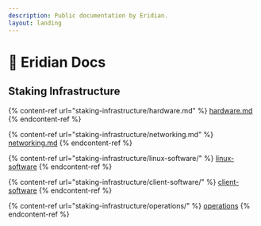 ```yaml
---
description: Public documentation by Eridian.
layout: landing
---
```


# 📖 Eridian Docs

## Staking Infrastructure

{% content-ref url="staking-infrastructure/hardware.md" %}
[hardware.md](staking-infrastructure/hardware.md)
{% endcontent-ref %}

{% content-ref url="staking-infrastructure/networking.md" %}
[networking.md](staking-infrastructure/networking.md)
{% endcontent-ref %}

{% content-ref url="staking-infrastructure/linux-software/" %}
[linux-software](staking-infrastructure/linux-software/)
{% endcontent-ref %}

{% content-ref url="staking-infrastructure/client-software/" %}
[client-software](staking-infrastructure/client-software/)
{% endcontent-ref %}

{% content-ref url="staking-infrastructure/operations/" %}
[operations](staking-infrastructure/operations/)
{% endcontent-ref %}
